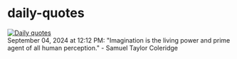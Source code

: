 # daily-quotes
[![Daily quotes](https://github.com/ceepu8/daily-quotes/actions/workflows/daily-quote.yml/badge.svg)](https://github.com/ceepu8/daily-quotes/actions/workflows/daily-quote.yml)<br/>
September 04, 2024 at 12:12 PM: "Imagination is the living power and prime agent of all human perception." - Samuel Taylor Coleridge

